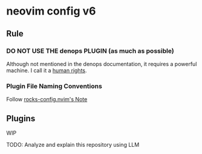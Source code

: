 # neovim config v6

## Rule

### DO NOT USE THE denops PLUGIN (as much as possible)

Although not mentioned in the denops documentation, it requires a powerful machine.
I call it a [human rights](https://github.com/mimikun/dotfiles/blob/master/docs/src/glossary.md#human-rights).

### Plugin File Naming Conventions

Follow [rocks-config.nvim's Note](https://github.com/nvim-neorocks/rocks-config.nvim/blob/3167c3d16e9e5be879b7acac61d5010add78dfb4/README.md?plain=1#L74-L85)

## Plugins

WIP

TODO: Analyze and explain this repository using LLM

